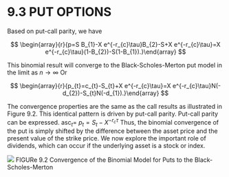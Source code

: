 # 9.3 PUT OPTIONS

Based on put-call parity, we have

$$
\begin{array}{r}{p=S B_{1}-X e^{-r_{c}\tau}B_{2}-S+X e^{-r_{c}\tau}=X e^{-r_{c}\tau}(1-B_{2})-S(1-B_{1}).}\end{array}
$$

This binomial result will converge to the Black-Scholes-Merton put model in the limit as $n\to\infty$ Or

$$
\begin{array}{r}{p_{t}=c_{t}-S_{t}+X e^{-r_{c}\tau}=X e^{-r_{c}\tau}N(-d_{2})-S_{t}N(-d_{1}).}\end{array}
$$

The convergence properties are the same as the call results as illustrated in Figure 9.2.
This identical pattern is driven by put-call parity. Put-call parity can be expressed. $\mathsf{a s c}_{t}=$ $\scriptstyle{p_{t}=S_{t}-X^{-r_{c}\tau}}$ Thus, the binomial convergence of the put is simply shifted by the difference between the asset price and the present value of the strike price.
We now explore the important role of dividends, which can occur if the underlying asset is a stock or index.

![](535e39cbf9ef7a141d3e97ac0926979c8fcd5ca83209fc7a49e6358b4e6ed3fa.jpg)
FIGURe 9.2  Convergence of the Binomial Model for Puts to the Black-Scholes-Merton
